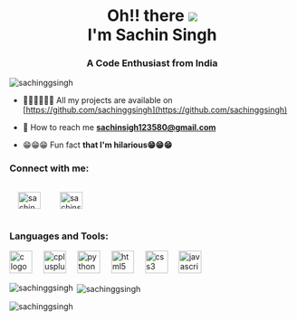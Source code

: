<h1 align="center">Oh!!  there 
  <img src="https://user-images.githubusercontent.com/18350557/176309783-0785949b-9127-417c-8b55-ab5a4333674e.gif">
  <br>I'm Sachin Singh</h1>
<h3 align="center">A Code Enthusiast from India</h3>

<p align="left"> <img src="https://komarev.com/ghpvc/?username=sachinggsingh&label=Profile%20views&color=0e75b6&style=flat" alt="sachinggsingh" /> </p>

- 👨🏻‍💻👨🏻‍💻 All my projects are available on [https://github.com/sachinggsingh](https://github.com/sachinggsingh)

- 📧 How to reach me **sachinsigh123580@gmail.com**

- 😁😁😁 Fun fact **that I'm hilarious😁😁😁**

<h3 align="left">Connect with me:</h3>
<p align="left">
<a href="https://linkedin.com/in/sachin singh" target="blank"><img align="center" src="https://raw.githubusercontent.com/rahuldkjain/github-profile-readme-generator/master/src/images/icons/Social/linked-in-alt.svg" alt="sachin singh" height="30" width="40" style="margin:15px;"/></a>
<a href="https://instagram.com/sachinsingh.7.7" target="blank"><img align="center" src="https://raw.githubusercontent.com/rahuldkjain/github-profile-readme-generator/master/src/images/icons/Social/instagram.svg" alt="sachinsingh.7.7" height="30" width="40" style="margin:15px;" /></a>
</p>

<h3 align="left">Languages and Tools:</h3>
<div align="left">
  <img src="https://cdn.jsdelivr.net/gh/devicons/devicon/icons/c/c-original.svg" height="40" alt="c logo"  />
  <img width="12" />
  <img src="https://cdn.jsdelivr.net/gh/devicons/devicon/icons/cplusplus/cplusplus-original.svg" height="40" alt="cplusplus logo"  />
  <img width="12" />
  <img src="https://cdn.jsdelivr.net/gh/devicons/devicon/icons/python/python-original.svg" height="40" alt="python logo"  />
  <img width="12" />
  <img src="https://cdn.jsdelivr.net/gh/devicons/devicon/icons/html5/html5-original.svg" height="40" alt="html5 logo"  />
  <img width="12" />
  <img src="https://cdn.jsdelivr.net/gh/devicons/devicon/icons/css3/css3-original.svg" height="40" alt="css3 logo"  />
  <img width="12" />
  <img src="https://cdn.jsdelivr.net/gh/devicons/devicon/icons/javascript/javascript-original.svg" height="40" alt="javascript logo"  />
</div>
<p><img align="left" src="https://github-readme-stats.vercel.app/api/top-langs?username=sachinggsingh&show_icons=true&locale=en&layout=compact" alt="sachinggsingh" /></p>

<p>&nbsp;<img align="center" src="https://github-readme-stats.vercel.app/api?username=sachinggsingh&show_icons=true&locale=en" alt="sachinggsingh" /></p>

<p><img align="center" src="https://github-readme-streak-stats.herokuapp.com/?user=sachinggsingh&" alt="sachinggsingh" /></p>
